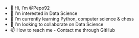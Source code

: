 - 👋 Hi, I’m @Pepo92
- 👀 I’m interested in Data Science
- 🌱 I’m currently learning Python, computer science & chess
- 💞️ I’m looking to collaborate on Data Science
- 📫 How to reach me - Contact me through GitHub

<!---
Pepo92/Pepo92 is a ✨ special ✨ repository because its `README.md` (this file) appears on your GitHub profile.
You can click the Preview link to take a look at your changes.
--->
